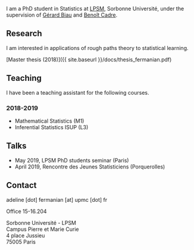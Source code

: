 
I am a PhD student in Statistics at [LPSM](http://www.lpsm.paris/), Sorbonne Université, under the supervision of [Gérard Biau](http://www.lsta.upmc.fr/biau.html) and [Benoît Cadre](https://w3.ens-rennes.fr/math/people/benoit.cadre/). 


## Research 

I am interested in applications of rough paths theory to statistical learning.  

[Master thesis (2018)]({{ site.baseurl }}/docs/thesis_fermanian.pdf)

## Teaching

I have been a teaching assistant for the following courses.

### 2018-2019

* Mathematical Statistics (M1)
* Inferential Statistics ISUP (L3)

## Talks

* May 2019, LPSM PhD students seminar (Paris)
* April 2019, Rencontre des Jeunes Statisticiens (Porquerolles)


## Contact

adeline [dot] fermanian [at] upmc [dot] fr

Office 15-16.204

Sorbonne Université - LPSM  
Campus Pierre et Marie Curie  
4 place Jussieu  
75005 Paris  





